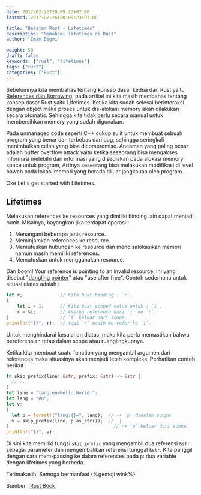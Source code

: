 ```yaml
---
date: 2017-02-26T20:09:23+07:00
lastmod: 2017-02-26T20:09:23+07:00

title: "Belajar Rust - Lifetimes"
description: "Memahami lifetimes di Rust"
author: "Imam Digmi"

weight: 50
draft: false
keywords: ["rust", "lifetimes"]
tags: ["rust"]
categories: ["Rust"]
---
```


Sebelumnya kita membahas tentang konsep dasar kedua dari Rust yaitu [References dan Borrowing](https://imamdigmi.github.io/post/belajar-rust-references-dan-borrowing/), pada artikel ini kita masih membahas tentang konsep dasar Rust yaitu Lifetimes. Ketika kita sudah selesai berinteraksi dengan object maka proses untuk dis-alokasi memory akan dilakukan secara otomatis. Sehingga kita tidak perlu secara manual untuk membersihkan memory yang sudah digunakan.

Pada unmanaged code seperti C++ cukup sulit untuk membuat sebuah program yang benar dan terbebas dari bug, sehingga seringkali menimbulkan celah yang bisa dicompromise. Ancaman yang paling besar adalah buffer overflow attack yaitu ketika seseorang bisa mengakses informasi melebihi dari informasi yang disediakan pada alokasi memory space untuk program, Artinya seseorang bisa melakukan modifikasi di level bawah pada lokasi memori yang berada diluar jangkauan oleh program.

Oke Let's get started with Lifetimes.

## Lifetimes
Melakukan references ke resources yang dimiliki binding lain dapat menjadi rumit. Misalnya, bayangkan jika terdapat operasi :

1. Menangani beberapa jenis resource.
2. Meminjamkan references ke resource.
3. Memutuskan hubungan ke resource dan mendisalokasikan memori namun masih memiliki references.
4. Memutuskan untuk menggunakan resource.

Dan boom! Your reference is pointing to an invalid resource. Ini yang disebut "[dangling pointer](https://en.wikipedia.org/wiki/Dangling_pointer)" atau "use after free". Contoh sederhana untuk situasi diatas adalah :
```rust
let r;              // Kita buat binding : `r`.
{
    let i = 1;      // Kita buat scoped value untuk : `i`.
    r = &i;         // Assing reference dari `i` ke `r`.
}                   // `i` keluar dari scope.
println!("{}", r);  // tapi `r` masih me-refer ke `i`.
```

Untuk menghindarai kesalahan diatas, maka kita perlu memastikan bahwa pereferensian tetap dalam scope atau ruanglingkupnya.

Ketika kita membuat suatu function yang mengambil argumen dari references maka situasinya akan menjadi lebih kompleks. Perhatikan contoh berikut :

```rust
fn skip_prefix(line: &str, prefix: &str) -> &str {
  // ...
}
let line = "lang:en=Hello World!";
let lang = "en";
let v;
{
  let p = format!("lang:{}=", lang);  // -+ `p` didalam scope
  v = skip_prefix(line, p.as_str());  //  |
}                                       // -+ `p` keluar dari scope.
println!("{}", v);
```

Di sini kita memiliki fungsi `skip_prefix` yang mengambil dua referensi `&str` sebagai parameter dan mengembalikan referensi tunggal `&str`. Kita panggil dengan cara mem-passing ke dalam references pada `p`: dua variable dengan lifetimes yang berbeda.


Terimakasih, Semoga bermanfaat {%gemoji wink%}

Sumber :
[Rust Book](https://doc.rust-lang.org/stable/book)